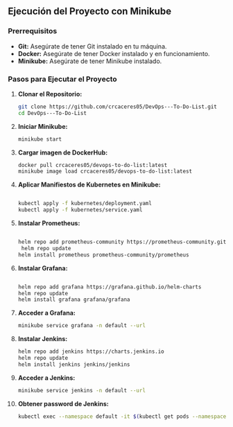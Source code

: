 ## Ejecución del Proyecto con Minikube

### Prerrequisitos
- **Git:** Asegúrate de tener Git instalado en tu máquina.
- **Docker:** Asegúrate de tener Docker instalado y en funcionamiento.
- **Minikube:** Asegúrate de tener Minikube instalado.

### Pasos para Ejecutar el Proyecto

1. **Clonar el Repositorio:**
   ```bash
   git clone https://github.com/crcaceres05/DevOps---To-Do-List.git
   cd DevOps---To-Do-List
   
2. **Iniciar Minikube:**
   ```bash
   minikube start

3. **Cargar imagen de DockerHub:**
   ```bash
   docker pull crcaceres05/devops-to-do-list:latest
   minikube image load crcaceres05/devops-to-do-list:latest


4. **Aplicar Manifiestos de Kubernetes en Minikube:**
     ```bash

   kubectl apply -f kubernetes/deployment.yaml
   kubectl apply -f kubernetes/service.yaml

 5. **Instalar Prometheus:**
     ```bash

    helm repo add prometheus-community https://prometheus-community.github.io/helm-charts
	  helm repo update
    helm install prometheus prometheus-community/prometheus

 6. **Instalar Grafana:**
     ```bash

    helm repo add grafana https://grafana.github.io/helm-charts
    helm repo update
    helm install grafana grafana/grafana

  7. **Acceder a Grafana:**
     ```bash
     minikube service grafana -n default --url

  8. **Instalar Jenkins:**
     ```bash
     helm repo add jenkins https://charts.jenkins.io
     helm repo update
     helm install jenkins jenkins/jenkins

  7. **Acceder a Jenkins:**
     ```bash
     minikube service jenkins -n default --url

 7. **Obtener password de Jenkins:**
     ```bash
     kubectl exec --namespace default -it $(kubectl get pods --namespace default -l "app.kubernetes.io/component=jenkins-controller" -o jsonpath="{.items[0].metadata.name}") -- cat /var/jenkins_home/secrets/initialAdminPassword





